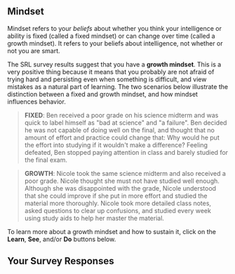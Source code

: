## Mindset

Mindset refers to your *beliefs* about whether you think your intelligence or ability is fixed (called a fixed mindset) or can change over time (called a growth mindset). It refers to your beliefs about intelligence, not whether or not you are smart. 

The SRL survey results suggest that you have a **growth mindset**. This is a very positive thing because it means that you probably are not afraid of trying hard and persisting even when something is difficult, and view mistakes as a natural part of learning. The two scenarios below illustrate the distinction between a fixed and growth mindset, and how mindset influences behavior.

> **FIXED**: Ben received a poor grade on his science midterm and was quick to label himself as "bad at science" and "a failure". Ben decided he was not capable of doing well on the final, and thought that no amount of effort and practice could change that: Why would he put the effort into studying if it wouldn't make a difference? Feeling defeated, Ben stopped paying attention in class and barely studied for the final exam. 

> **GROWTH**: Nicole took the same science midterm and also received a poor grade. Nicole thought she must not have studied well enough. Although she was disappointed with the grade, Nicole understood that she could improve if she put in more effort and studied the material more thoroughly. Nicole took more detailed class notes, asked questions to clear up confusions, and studied every week using study aids to help her master the material. 

To learn more about a growth mindset and how to sustain it, click on the **Learn**, **See**, and/or **Do** buttons below. 

## Your Survey Responses
